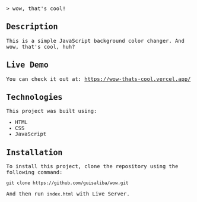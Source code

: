 <samp>
> wow, that's cool!
  
## Description

This is a simple JavaScript background color changer. And wow, that's cool, huh?

## Live Demo

You can check it out at: https://wow-thats-cool.vercel.app/

## Technologies

This project was built using:

- HTML
- CSS
- JavaScript

## Installation

To install this project, clone the repository using the following command:

```
git clone https://github.com/guisaliba/wow.git
```

And then run `index.html` with Live Server.
</samp>
